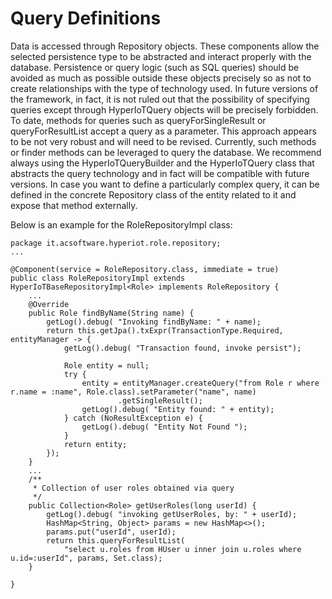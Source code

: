 # Query Definitions

Data is accessed through Repository objects. These components allow the selected persistence type to be abstracted and interact properly with the database.
Persistence or query logic (such as SQL queries) should be avoided as much as possible outside these objects precisely so as not to create relationships with the type of technology used.
In future versions of the framework, in fact, it is not ruled out that the possibility of specifying queries except through HyperIoTQuery objects will be precisely forbidden. 
To date, methods for queries such as queryForSingleResult or queryForResultList accept a query as a parameter. This approach appears to be not very robust and will need to be revised.
Currently, such methods or finder methods can be leveraged to query the database. 
We recommend always using the HyperIoTQueryBuilder and the HyperIoTQuery class that abstracts the query technology and in fact will be compatible with future versions.
In case you want to define a particularly complex query, it can be defined in the concrete Repository class of the entity related to it and expose that method externally.

Below is an example for the RoleRepositoryImpl class:

```
package it.acsoftware.hyperiot.role.repository;
...

@Component(service = RoleRepository.class, immediate = true)
public class RoleRepositoryImpl extends HyperIoTBaseRepositoryImpl<Role> implements RoleRepository {
    ...    
    @Override
    public Role findByName(String name) {
        getLog().debug( "Invoking findByName: " + name);
        return this.getJpa().txExpr(TransactionType.Required, entityManager -> {
            getLog().debug( "Transaction found, invoke persist");

            Role entity = null;
            try {
                entity = entityManager.createQuery("from Role r where r.name = :name", Role.class).setParameter("name", name)
                        .getSingleResult();
                getLog().debug( "Entity found: " + entity);
            } catch (NoResultException e) {
                getLog().debug( "Entity Not Found ");
            }
            return entity;
        });
    }
    ...
    /**
     * Collection of user roles obtained via query
     */
    public Collection<Role> getUserRoles(long userId) {
        getLog().debug( "invoking getUserRoles, by: " + userId);
        HashMap<String, Object> params = new HashMap<>();
        params.put("userId", userId);
        return this.queryForResultList(
            "select u.roles from HUser u inner join u.roles where u.id=:userId", params, Set.class);
    }

}

```